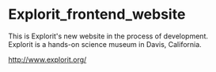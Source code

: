 Explorit_frontend_website
=========================

This is Explorit's new website in the process of development.  
Explorit is a hands-on science museum in Davis, California.

http://www.explorit.org/
